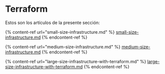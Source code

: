 # Terraform

Estos son los artículos de la presente sección:

{% content-ref url="small-size-infrastructure.md" %}
[small-size-infrastructure.md](small-size-infrastructure.md)
{% endcontent-ref %}

{% content-ref url="medium-size-infrastructure.md" %}
[medium-size-infrastructure.md](medium-size-infrastructure.md)
{% endcontent-ref %}

{% content-ref url="large-size-infrastructure-with-terraform.md" %}
[large-size-infrastructure-with-terraform.md](large-size-infrastructure-with-terraform.md)
{% endcontent-ref %}
